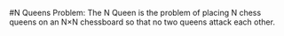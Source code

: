 #N Queens Problem: The N Queen is the problem of placing N chess queens on an N×N chessboard so that no two queens attack each other.
